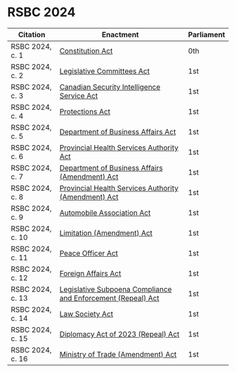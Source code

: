# RSBC 2024

| Citation         | Enactment                                                               | Parliament |
| ---------------- | ----------------------------------------------------------------------- | ---------- |
| RSBC 2024, c. 1  | [Constitution Act](./1.md)                                              | 0th        |
| RSBC 2024, c. 2  | [Legislative Committees Act](./2.md)                                    | 1st        |
| RSBC 2024, c. 3  | [Canadian Security Intelligence Service Act](./3.md)                    | 1st        |
| RSBC 2024, c. 4  | [Protections Act](./4.md)                                               | 1st        |
| RSBC 2024, c. 5  | [Department of Business Affairs Act](./5.md)                            | 1st        |
| RSBC 2024, c. 6  | [Provincial Health Services Authority Act](./6.md)                      | 1st        |
| RSBC 2024, c. 7  | [Department of Business Affairs (Amendment) Act](./7.md)                | 1st        |
| RSBC 2024, c. 8  | [Provincial Health Services Authority (Amendment) Act](./8.md)          | 1st        |
| RSBC 2024, c. 9  | [Automobile Association Act](./9.md)                                    | 1st        |
| RSBC 2024, c. 10 | [Limitation (Amendment) Act](./10.md)                                   | 1st        |
| RSBC 2024, c. 11 | [Peace Officer Act](./11.md)                                            | 1st        |
| RSBC 2024, c. 12 | [Foreign Affairs Act](./12.md)                                          | 1st        |
| RSBC 2024, c. 13 | [Legislative Subpoena Compliance and Enforcement (Repeal) Act](./13.md) | 1st        |
| RSBC 2024, c. 14 | [Law Society Act](./14.md)                                              | 1st        |
| RSBC 2024, c. 15 | [Diplomacy Act of 2023 (Repeal) Act](./15.md)                           | 1st        |
| RSBC 2024, c. 16 | [Ministry of Trade (Amendment) Act](./16.md)                            | 1st        |
